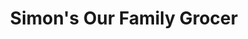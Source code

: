 ---
title: "Simon's Our Family Grocer"
url: /millington/simons-our-family-grocer/
shop: Supermarkt
---